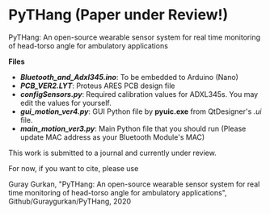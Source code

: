 # PyTHang (Paper under Review!)

PyTHang: An open-source wearable sensor system for real time monitoring of head-torso angle for
ambulatory applications

**Files**
- ***Bluetooth_and_Adxl345.ino***: To be embedded to Arduino (Nano)
- ***PCB_VER2.LYT***: Proteus ARES PCB design file
- ***configSensors.py***: Required calibration values for ADXL345s. You may edit the values for yourself.
- ***gui_motion_ver4.py***:	GUI Python file by **pyuic.exe** from QtDesigner's *.ui* file.
- ***main_motion_ver3.py***:	Main Python file that you should run (Please update MAC address as your Bluetooth Module's MAC)

This work is submitted to a journal and currently under review.

For now, if you want to cite, please use

Guray Gurkan, "PyTHang: An open-source wearable sensor system for real time monitoring of head-torso angle for
ambulatory applications", Github/Guraygurkan/PyTHang, 2020

